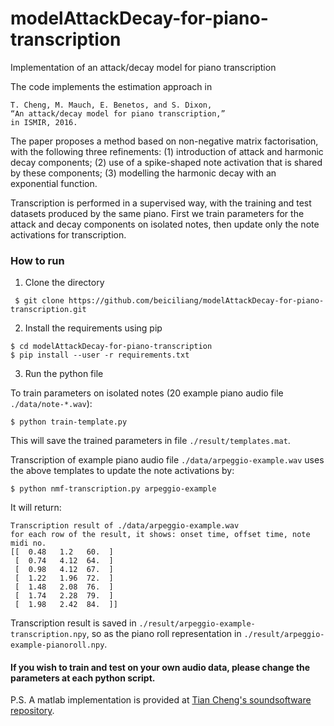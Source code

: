 # modelAttackDecay-for-piano-transcription
Implementation of an attack/decay model for piano transcription

The code implements the estimation approach in

```
T. Cheng, M. Mauch, E. Benetos, and S. Dixon, 
“An attack/decay model for piano transcription,” 
in ISMIR, 2016.
```

The paper proposes a method based on non-negative matrix factorisation, with the following three refinements: (1) introduction of attack and harmonic decay components; (2) use of a spike-shaped note activation that is shared by these components; (3) modelling the harmonic decay with an exponential function. 

Transcription is performed in a supervised way, with the training and test datasets produced by the same piano. First we train parameters for the attack and decay components on isolated notes, then update only the note activations for transcription. 

### How to run
1. Clone the directory
```
 $ git clone https://github.com/beiciliang/modelAttackDecay-for-piano-transcription.git
```
2. Install the requirements using pip
```
$ cd modelAttackDecay-for-piano-transcription
$ pip install --user -r requirements.txt
```
3. Run the python file

To train parameters on isolated notes (20 example piano audio file `./data/note-*.wav`):
```
$ python train-template.py
```

This will save the trained parameters in file `./result/templates.mat`.

Transcription of example piano audio file `./data/arpeggio-example.wav` uses the above templates to update the note activations by:
```
$ python nmf-transcription.py arpeggio-example
```

It will return:
```
Transcription result of ./data/arpeggio-example.wav
for each row of the result, it shows: onset time, offset time, note midi no.
[[  0.48   1.2   60.  ]
 [  0.74   4.12  64.  ]
 [  0.98   4.12  67.  ]
 [  1.22   1.96  72.  ]
 [  1.48   2.08  76.  ]
 [  1.74   2.28  79.  ]
 [  1.98   2.42  84.  ]]
```

Transcription result is saved in `./result/arpeggio-example-transcription.npy`, so as the piano roll representation in `./result/arpeggio-example-pianoroll.npy`. 

#### If you wish to train and test on your own audio data, please change the parameters at each python script. 

P.S. A matlab implementation is provided at [Tian Cheng's soundsoftware repository](https://code.soundsoftware.ac.uk/projects/decay-model-for-piano-transcription).
